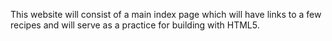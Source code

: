 This website will consist of a main index page which will have links to 
a few recipes and will serve as a practice for building with HTML5.

